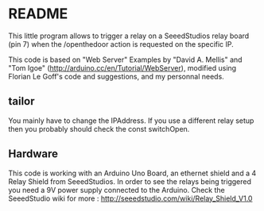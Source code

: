 # README

This little program allows to trigger a relay on a SeeedStudios relay board (pin 7) when the /openthedoor action is requested on the specific IP.

This code is based on "Web Server" Examples by "David A. Mellis" and "Tom Igoe" (http://arduino.cc/en/Tutorial/WebServer), modified using Florian Le Goff's code and suggestions, and my personnal needs.

## tailor

You mainly have to change the IPAddress. If you use a different relay setup then you probably should check the const switchOpen.

## Hardware

This code is working with an Arduino Uno Board, an ethernet shield and a 4 Relay Shield from SeeedStudios.
In order to see the relays being triggered you need a 9V power supply connected to the Arduino. Check the SeeedStudio wiki for more : http://seeedstudio.com/wiki/Relay_Shield_V1.0
